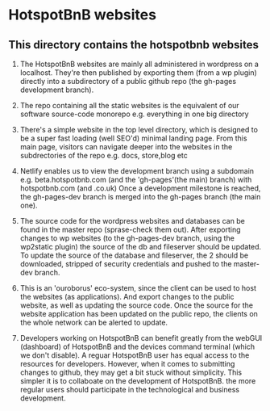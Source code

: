 # HotspotBnB websites

## This directory contains the hotspotbnb websites

1. The HotspotBnB websites are mainly all administered in wordpress on a localhost.
   They're then published by exporting them (from a wp plugin) directly into a subdirectory of a public github repo (the gh-pages development branch).

2. The repo containing all the static websites is the equivalent of our software source-code monorepo e.g. everything in one big directory

3. There's a simple website in the top level directory, which is designed to be a super fast loading (well SEO'd) minimal landing page. 
   From this main page, visitors can navigate deeper into the websites in the subdrectories of the repo e.g. docs, store,blog etc  

4. Netlify enables us to view the development branch using a subdomain e.g. beta.hotspotbnb.com (and the 'gh-pages'(the main) branch) with hotspotbnb.com (and .co.uk)
   Once a development milestone is reached, the gh-pages-dev branch is merged into the gh-pages branch (the main one). 

5. The source code for the wordpress websites and databases can be found in the master repo (sprase-check them out). 
   After exporting changes to wp websites (to the gh-pages-dev branch, using the wp2static plugin) the source of the db and fileserver should be updated.
   To update the source of the database and fileserver, the 2 should be downloaded, stripped of security credentials and pushed to the master-dev branch. 

6. This is an 'ouroborus' eco-system, since the client can be used to host the websites (as applications). And export changes to the public website, as well as updating the source code.
   Once the source for the website application has been updated on the public repo, the clients on the whole network can be alerted to update. 

7. Developers working on HotspotBnB can benefit greatly from the webGUI (dashboard) of HotspotBnB and the devices command terminal (which we don't disable).
   A reguar HotspotBnB user has equal access to the resources for developers. However, when it comes to submitting changes to github, they may get a bit stuck without simplicity.
   This simpler it is to collaboate on the development of HotspotBnB. the more regular users should participate in the technological and business development.   
  

      

